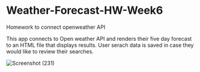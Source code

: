 # Weather-Forecast-HW-Week6
Homework to connect openweather API

This app connects to Open weather API and renders their five day forecast to an HTML file that displays results. User serach data is saved in case they would like to review their searches.

![Screenshot (231)](https://user-images.githubusercontent.com/99770212/169144044-8e462151-83a5-4a50-a683-5fb48e5dadd4.png)
